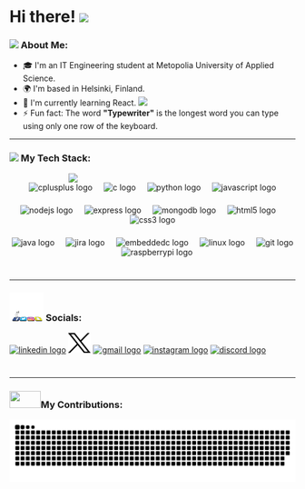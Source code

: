 # Hi there! <img src="https://github.com/TheDudeThatCode/TheDudeThatCode/blob/master/Assets/Hi.gif" width="35" />

### <img src="https://github.com/TheDudeThatCode/TheDudeThatCode/blob/master/Assets/Developer.gif" width="45" /> About Me:

*   🎓  I'm an IT Engineering student at Metopolia University of Applied Science.
*   🌍  I'm based in Helsinki, Finland.
*   🧠  I'm currently learning React. <img src="https://media.giphy.com/media/WUlplcMpOCEmTGBtBW/giphy.gif" width="30">
*   ⚡  Fun fact: The word **"Typewriter"** is the longest word you can type using only one row of the keyboard.

---

### <img src="https://user-images.githubusercontent.com/74038190/212284087-bbe7e430-757e-4901-90bf-4cd2ce3e1852.gif" width="25" /> My Tech Stack:

<img align="right"  width="400" src="https://user-images.githubusercontent.com/74038190/212748842-9fcbad5b-6173-4175-8a61-521f3dbb7514.gif"  />

<div align="center">
  <img src="https://skillicons.dev/icons?i=cpp" height="40" alt="cplusplus logo"  />
  <img width="12" />
  <img src="https://skillicons.dev/icons?i=c" height="40" alt="c logo"  />
  <img width="12" />
  <img src="https://skillicons.dev/icons?i=py" height="40" alt="python logo"  />
  <img width="12" />
  <img src="https://skillicons.dev/icons?i=js" height="40" alt="javascript logo"  />
</div>

###

<div align="center">
  <img src="https://skillicons.dev/icons?i=nodejs" height="40" alt="nodejs logo"  />
  <img width="12" />
  <img src="https://skillicons.dev/icons?i=express" height="40" alt="express logo"  />
  <img width="12" />
  <img src="https://skillicons.dev/icons?i=mongodb" height="40" alt="mongodb logo"  />
  <img width="12" />
  <img src="https://skillicons.dev/icons?i=html" height="40" alt="html5 logo"  />
  <img width="12" />
  <img src="https://skillicons.dev/icons?i=css" height="40" alt="css3 logo"  />
</div>

###

<div align="center">
  <img src="https://skillicons.dev/icons?i=java" height="40" alt="java logo"  />
  <img width="12" />
  <img src="https://cdn.jsdelivr.net/gh/devicons/devicon/icons/jira/jira-original-wordmark.svg" height="40" alt="jira logo"  />
  <img width="12" />
  <img src="https://cdn.jsdelivr.net/gh/devicons/devicon/icons/embeddedc/embeddedc-original-wordmark.svg" height="40" alt="embeddedc logo"  />
  <img width="12" />
  <img src="https://skillicons.dev/icons?i=linux" height="40" alt="linux logo"  />
  <img width="12" />
  <img src="https://skillicons.dev/icons?i=git" height="40" alt="git logo"  />
  <img width="12" />
  <img src="https://skillicons.dev/icons?i=raspberrypi" height="40" alt="raspberrypi logo"  />
</div>
<br>

###

---

### <img src="https://github.com/kikani-parth/kikani-parth/blob/main/img/social-media-jumping.gif" height="50" width="60"/> Socials:

<div align="left">
  <a href="https://www.linkedin.com/in/kikani-parth/" target="_blank">
    <img src="https://raw.githubusercontent.com/maurodesouza/profile-readme-generator/master/src/assets/icons/social/linkedin/default.svg" width="52" height="40"   alt="linkedin logo"  /></a>
  <a href="https://twitter.com/kikani_parth02" target="_blank">
    <img src="https://github.com/kikani-parth/kikani-parth/blob/main/img/x_logo.png" width="40" height="35" alt="twitter logo" /></a>
  <a href="mailto:parthkikani02@gmail.com" target="_blank">
    <img src="https://raw.githubusercontent.com/maurodesouza/profile-readme-generator/master/src/assets/icons/social/gmail/default.svg" width="52" height="40" alt="gmail logo"  /></a>
  <a href="https://www.instagram.com/kikani_parth/" target="_blank">
    <img src="https://raw.githubusercontent.com/maurodesouza/profile-readme-generator/master/src/assets/icons/social/instagram/default.svg" width="52" height="40" alt="instagram logo"  /></a>
  <a href="https://discordapp.com/users/504971080352530442" target="_blank">
    <img src="https://raw.githubusercontent.com/maurodesouza/profile-readme-generator/master/src/assets/icons/social/discord/default.svg" width="52" height="40" alt="discord logo"  /></a>
</div>
<br>

###

---

### <img src="https://user-images.githubusercontent.com/74038190/214644145-264f4759-7633-441e-9d67-d8dda9d50d26.gif" height="30" width="55">My Contributions:
<img src="https://raw.githubusercontent.com/kikani-parth/kikani-parth/output/github-snake.svg" alt="Snake animation" />


